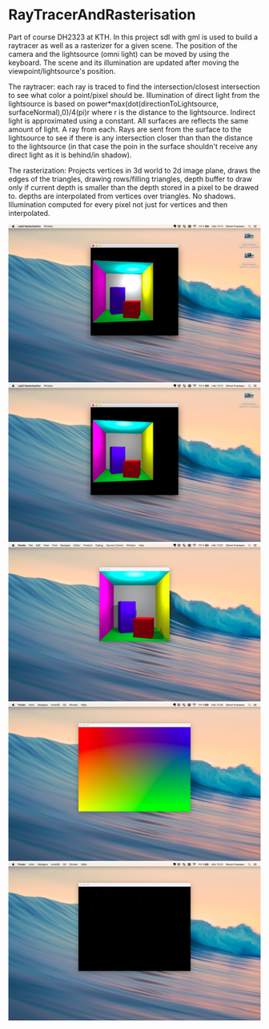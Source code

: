 # RayTracerAndRasterisation

Part of course DH2323 at KTH. In this project sdl with gml is used to build a raytracer as well as a rasterizer for a given scene. The position of the camera and the lightsource (omni light) can be moved by using the keyboard. The scene and its illumination are updated after moving the viewpoint/lightsource's position. 

The raytracer: each ray is traced to find the intersection/closest intersection to see what color a point/pixel should be. Illumination of direct light from the lightsource is based on power*max(dot(directionToLightsource, surfaceNormal),0)/4(pi)r where r is the distance to the lightsource. Indirect light is approximated using a constant. All surfaces are reflects the same amount of light. A ray from each. Rays are sent from the surface to the lightsource to see if there is any intersection closer than than the distance to the lightsource (in that case the poin in the surface shouldn't receive any direct light as it is behind/in shadow).

The rasterization: Projects vertices in 3d world to 2d image plane, draws the edges of the triangles, drawing rows/filling triangles, depth buffer to draw only if current depth is smaller than the depth stored in a pixel to be drawed to. depths are interpolated from vertices over triangles. No shadows. Illumination computed for every pixel not just for vertices and then interpolated.

![Alt text](/screenshots/6.png?raw=true)
![Alt text](/screenshots/5.png?raw=true)
![Alt text](/screenshots/3.png?raw=true)
![Alt text](/screenshots/2.png?raw=true)
![Alt text](/screenshots/1.png?raw=true)
